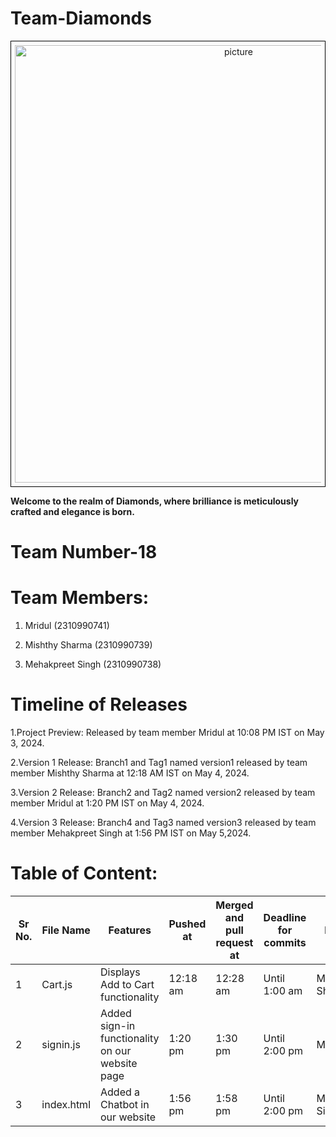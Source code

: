 # Team-Diamonds
<div style="text-align:center; border: 1px solid black; padding: 6px;">
    <img src="https://s26.q4cdn.com/755441662/files/images/our_brands/DDtag_black.png" alt="picture" alt="picture" width="700"/>
</div>



__Welcome to the realm of Diamonds, where brilliance is meticulously crafted and elegance is born.__


# Team Number-18

# Team Members:

1. Mridul (2310990741)

2. Mishthy Sharma (2310990739)

3. Mehakpreet Singh (2310990738)

# Timeline of Releases

1.Project Preview:
Released by team member Mridul at 10:08 PM IST on May 3, 2024.

2.Version 1 Release:
Branch1 and Tag1 named version1 released by team member Mishthy Sharma at 12:18 AM IST on May 4, 2024.

3.Version 2 Release:
Branch2 and Tag2 named version2 released by team member Mridul at 1:20 PM IST on May 4, 2024.

4.Version 3 Release:
Branch4 and Tag3 named version3 released by team member Mehakpreet Singh at 1:56 PM IST on May 5,2024.

# Table of Content:

| Sr No.| File Name | Features | Pushed at| Merged and pull request at |Deadline for commits | Done by |
|-------|-----------|------------|------------------------------|-------------------------|-----------------------------|----------|
| 1| Cart.js | Displays Add to Cart functionality|  12:18 am|  12:28 am| Until 1:00 am|  Mishthy Sharma|
| 2| signin.js | Added sign-in functionality on our website page|  1:20 pm| 1:30 pm| Until 2:00 pm|  Mridul|
| 3| index.html| Added a Chatbot in our website| 1:56 pm| 1:58 pm| Until 2:00 pm| Mehakpreet Singh|








